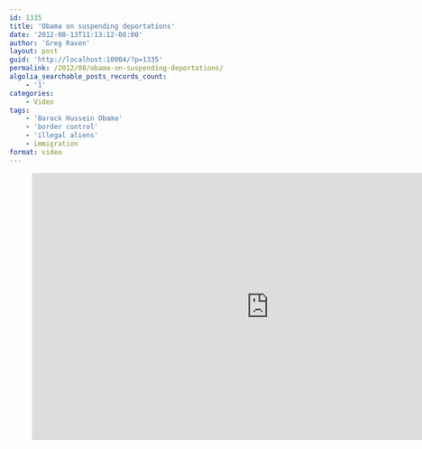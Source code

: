 ```yaml
---
id: 1335
title: 'Obama on suspending deportations'
date: '2012-08-13T11:13:12-08:00'
author: 'Greg Raven'
layout: post
guid: 'http://localhost:10004/?p=1335'
permalink: /2012/08/obama-on-suspending-deportations/
algolia_searchable_posts_records_count:
    - '1'
categories:
    - Video
tags:
    - 'Barack Hussein Obama'
    - 'border control'
    - 'illegal aliens'
    - immigration
format: video
---
```


<figure class="wp-block-embed-youtube wp-block-embed is-type-video is-provider-youtube wp-embed-aspect-16-9 wp-has-aspect-ratio"><div class="wp-block-embed__wrapper"><iframe allowfullscreen="" frameborder="0" height="473" loading="lazy" src="https://www.youtube.com/embed/TfZ3kaKZoIw?feature=oembed" width="840"></iframe></div></figure>